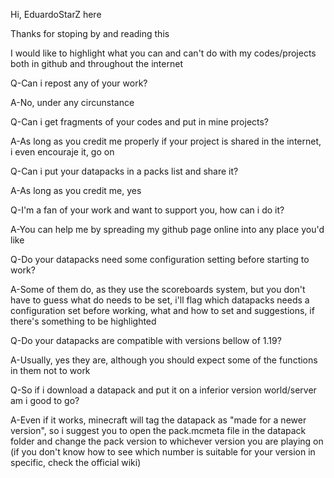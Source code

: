 Hi, EduardoStarZ here

Thanks for stoping by and reading this

I would like to highlight what you can 
and can't do with my codes/projects both in github and 
throughout the internet


Q-Can i repost any of your work?

A-No, under any circunstance

Q-Can i get fragments of your codes and put in mine projects?

A-As long as you credit me properly if your project is shared in
the internet, i even encouraje it, go on

Q-Can i put your datapacks in a packs list and share it?

A-As long as you credit me, yes

Q-I'm a fan of your work and want to support you, how can i do it?

A-You can help me by spreading my github page online into any place
you'd like

Q-Do your datapacks need some configuration setting before starting 
to work?

A-Some of them do, as they use the scoreboards system,
but you don't have to guess what do needs to be set, i'll flag
which datapacks needs a configuration set before working, what and how 
to set and suggestions, if there's something to be highlighted

Q-Do your datapacks are compatible with versions bellow of 1.19?

A-Usually, yes they are, although you should expect some of the functions
in them not to work

Q-So if i download a datapack and put it on a inferior version world/server
am i good to go?

A-Even if it works, minecraft will tag the datapack as "made for a newer version",
so i suggest you to open the pack.mcmeta file in the datapack folder and change the 
pack version to whichever version you are playing on (if you don't know how to see 
which number is suitable for your version in specific, check the official wiki)

